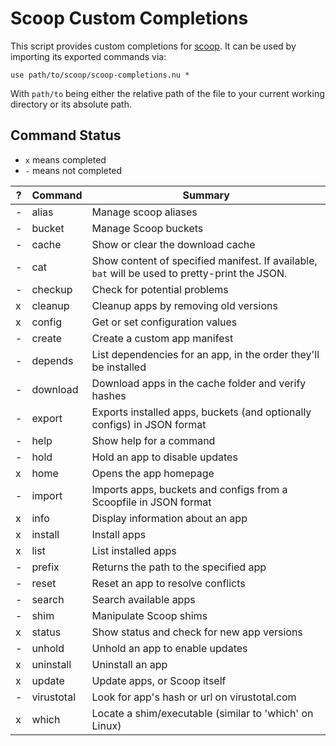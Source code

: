 # Scoop Custom Completions

This script provides custom completions for [scoop](https://github.com/ScoopInstaller/Scoop).
It can be used by importing its exported commands via:

```
use path/to/scoop/scoop-completions.nu *
```

With `path/to` being either the relative path of the file to your current working directory or its absolute path. 


## Command Status

- `x` means completed
- `-` means not completed

| ? | Command    | Summary                                                                                        |
|---|------------|------------------------------------------------------------------------------------------------|
| - | alias      | Manage scoop aliases                                                                           |
| - | bucket     | Manage Scoop buckets                                                                           |
| - | cache      | Show or clear the download cache                                                               |
| - | cat        | Show content of specified manifest. If available, `bat` will be used to pretty-print the JSON. |
| - | checkup    | Check for potential problems                                                                   |
| x | cleanup    | Cleanup apps by removing old versions                                                          |
| x | config     | Get or set configuration values                                                                |
| - | create     | Create a custom app manifest                                                                   |
| - | depends    | List dependencies for an app, in the order they'll be installed                                |
| - | download   | Download apps in the cache folder and verify hashes                                            |
| - | export     | Exports installed apps, buckets (and optionally configs) in JSON format                        |
| - | help       | Show help for a command                                                                        |
| - | hold       | Hold an app to disable updates                                                                 |
| x | home       | Opens the app homepage                                                                         |
| - | import     | Imports apps, buckets and configs from a Scoopfile in JSON format                              |
| x | info       | Display information about an app                                                               |
| x | install    | Install apps                                                                                   |
| x | list       | List installed apps                                                                            |
| - | prefix     | Returns the path to the specified app                                                          |
| - | reset      | Reset an app to resolve conflicts                                                              |
| - | search     | Search available apps                                                                          |
| - | shim       | Manipulate Scoop shims                                                                         |
| x | status     | Show status and check for new app versions                                                     |
| - | unhold     | Unhold an app to enable updates                                                                |
| x | uninstall  | Uninstall an app                                                                               |
| x | update     | Update apps, or Scoop itself                                                                   |
| - | virustotal | Look for app's hash or url on virustotal.com                                                   |
| x | which      | Locate a shim/executable (similar to 'which' on Linux)                                         |